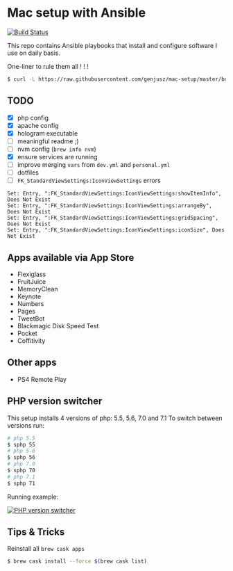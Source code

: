 # Mac setup with Ansible

[![Build Status](https://travis-ci.org/genjusz/mac-setup.svg?branch=master)](https://travis-ci.org/genjusz/mac-setup)

This repo contains Ansible playbooks that install and configure software I use on daily basis.

One-liner to rule them all ! ! !

```bash
$ curl -L https://raw.githubusercontent.com/genjusz/mac-setup/master/bootstrap.sh | bash
```

## TODO

- [x] php config
- [x] apache config
- [x] hologram executable
- [ ] meaningful readme ;)
- [ ] nvm config (`brew info nvm`)
- [x] ensure services are running
- [ ] improve merging `vars` from `dev.yml` and `personal.yml`
- [ ] dotfiles
- [ ] `FK_StandardViewSettings:IconViewSettings` errors

```
Set: Entry, ":FK_StandardViewSettings:IconViewSettings:showItemInfo", Does Not Exist
Set: Entry, ":FK_StandardViewSettings:IconViewSettings:arrangeBy", Does Not Exist
Set: Entry, ":FK_StandardViewSettings:IconViewSettings:gridSpacing", Does Not Exist
Set: Entry, ":FK_StandardViewSettings:IconViewSettings:iconSize", Does Not Exist
```

## Apps available via App Store

* Flexiglass
* FruitJuice
* MemoryClean
* Keynote
* Numbers
* Pages
* TweetBot
* Blackmagic Disk Speed Test
* Pocket
* Coffitivity

## Other apps

* PS4 Remote Play

## PHP version switcher

This setup installs 4 versions of php: 5.5, 5.6, 7.0 and 7.1
To switch between versions run:

```bash
# php 5.5
$ sphp 55
# php 5.6
$ sphp 56
# php 7.0
$ sphp 70
# php 7.1
$ sphp 71
```

Running example:

[![PHP version switcher](http://drop.abneg.at/Screen-Recording-2016-12-28-13-01-50.gif)](http://drop.abneg.at/Screen-Recording-2016-12-28-13-01-50.gif)

## Tips & Tricks

Reinstall all `brew cask apps`

```bash
$ brew cask install --force $(brew cask list)
```
